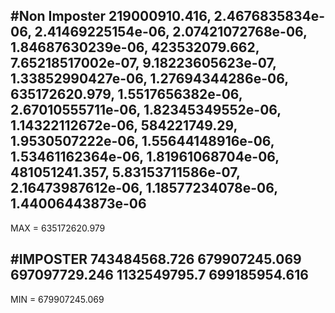 #Non Imposter
219000910.416, 
2.4676835834e-06, 
2.41469225154e-06, 
2.07421072768e-06, 
1.84687630239e-06, 
423532079.662, 
7.65218517002e-07, 
9.18223605623e-07, 
1.33852990427e-06, 
1.27694344286e-06, 
635172620.979, 
1.5517656382e-06, 
2.67010555711e-06, 
1.82345349552e-06, 
1.14322112672e-06, 
584221749.29, 
1.9530507222e-06, 
1.55644148916e-06, 
1.53461162364e-06, 
1.81961068704e-06, 
481051241.357, 
5.83153711586e-07, 
2.16473987612e-06, 
1.18577234078e-06, 
1.44006443873e-06 
----------------- 
MAX = 635172620.979


#IMPOSTER
743484568.726
679907245.069
697097729.246
1132549795.7
699185954.616
-----------------
MIN = 679907245.069